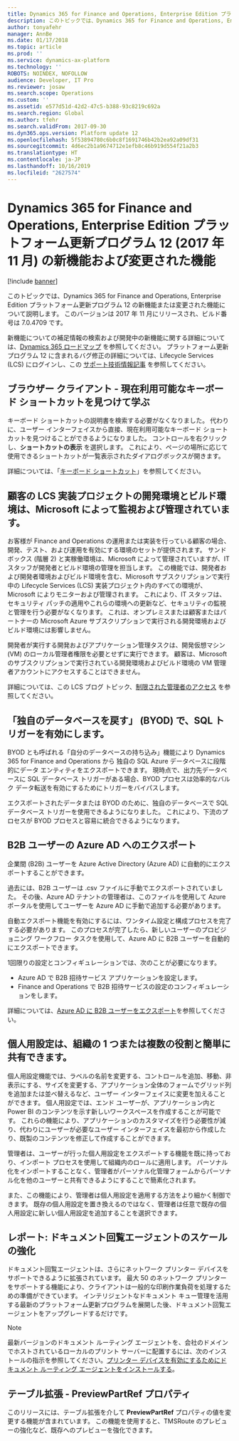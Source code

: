 ```yaml
---
title: Dynamics 365 for Finance and Operations, Enterprise Edition プラットフォーム更新プログラム 12 (2017 年 11 月) の新機能および変更された機能
description: このトピックでは、Dynamics 365 for Finance and Operations, Enterprise Edition プラットフォーム更新プログラム 12 の新機能または変更された機能について説明します。 このバージョンは 2017 年 11 月にリリースされました。
author: tonyafehr
manager: AnnBe
ms.date: 01/17/2018
ms.topic: article
ms.prod: ''
ms.service: dynamics-ax-platform
ms.technology: ''
ROBOTS: NOINDEX, NOFOLLOW
audience: Developer, IT Pro
ms.reviewer: josaw
ms.search.scope: Operations
ms.custom: ''
ms.assetid: e577d51d-42d2-47c5-b388-93c8219c692a
ms.search.region: Global
ms.author: tfehr
ms.search.validFrom: 2017-09-30
ms.dyn365.ops.version: Platform update 12
ms.openlocfilehash: 5f53894780c6b0c8f1691746b42b2ea92a09df31
ms.sourcegitcommit: 4d6ec2b1a9674712e1efb8c46b919d554f21a2b3
ms.translationtype: HT
ms.contentlocale: ja-JP
ms.lasthandoff: 10/16/2019
ms.locfileid: "2627574"
---
```

# <a name="whats-new-or-changed-in-dynamics-365-for-finance-and-operations-enterprise-edition-platform-update-12-november-2017"></a>Dynamics 365 for Finance and Operations, Enterprise Edition プラットフォーム更新プログラム 12 (2017 年 11 月) の新機能および変更された機能

[!include [banner](../includes/banner.md)]

このトピックでは、Dynamics 365 for Finance and Operations, Enterprise Edition プラットフォーム更新プログラム 12 の新機能または変更された機能について説明します。 このバージョンは 2017 年 11 月にリリースされ、ビルド番号は 7.0.4709 です。

新機能についての補足情報の検索および開発中の新機能に関する詳細については、[Dynamics 365 ロードマップ](https://roadmap.dynamics.com/) を参照してください。 プラットフォーム更新プログラム 12 に含まれるバグ修正の詳細については、Lifecycle Services (LCS) にログインし、この [サポート技術情報記事](https://go.microsoft.com/fwlink/?linkid=863949) を参照してください。

## <a name="browser-client--discover-and-learn-currently-available-keyboard-shortcuts"></a>ブラウザー クライアント - 現在利用可能なキーボード ショートカットを見つけて学ぶ

キーボード ショートカットの説明書を検索する必要がなくなりました。 代わりに、ユーザー インターフェイスから直接、現在利用可能なキーボード ショートカットを見つけることができるようになりました。 コントロールを右クリックし、**ショートカットの表示** を選択します。 これにより、ページの場所に応じて使用できるショートカットが一覧表示されたダイアログボックスが開きます。 

詳細については、「[キーボード ショートカット](shortcut-keys.md)」を参照してください。

## <a name="development-and-build-environments-in-a-customer-lcs-implementation-project-are-monitored-and-managed-by-microsoft"></a>顧客の LCS 実装プロジェクトの開発環境とビルド環境は、Microsoft によって監視および管理されています。

お客様が Finance and Operations の運用または実装を行っている顧客の場合、開発、テスト、および運用を有効にする環境のセットが提供されます。 サンドボックス (階層 2) と実稼働環境は、Microsoft によって管理されていますが、IT スタッフが開発者とビルド環境の管理を担当します。 この機能では、開発者および開発者環境およびビルド環境を含む、Microsoft サブスクリプションで実行中の Lifecycle Services (LCS) 実装プロジェクト内のすべての環境が、Microsoft によりモニターおよび管理されます。 これにより、IT スタッフは、セキュリティ パッチの適用やこれらの環境への更新など、セキュリティの監視と管理を行う必要がなくなります。 これは、オンプレミスまたは顧客またはパートナーの Microsoft Azure サブスクリプションで実行される開発環境およびビルド環境には影響しません。

開発者が実行する開発およびアプリケーション管理タスクは、開発仮想マシン (VM) のローカル管理者権限を必要とせずに実行できます。 顧客は、Microsoft のサブスクリプションで実行されている開発環境およびビルド環境の VM 管理者アカウントにアクセスすることはできません。

詳細については、この LCS ブログ トピック、[制限された管理者のアクセス](https://blogs.msdn.microsoft.com/lcs/2017/10/31/restricted-admin-access-with-platform-12-updates/) を参照してください。

## <a name="enabling-sql-triggers-in-bring-your-own-database-byod"></a>「独自のデータベースを戻す」 (BYOD) で、SQL トリガーを有効にします。

BYOD とも呼ばれる「自分のデータベースの持ち込み」機能により Dynamics 365 for Finance and Operations から 独自の SQL Azure データベースに段階的にデータ エンティティをエクスポートできます。 現時点で、出力先データベースに SQL データベース トリガーがある場合、BYOD プロセスは効率的なバルク データ転送を有効にするためにトリガーをバイパスします。

エクスポートされたデータまたは BYOD のために、独自のデータベースで SQL データベース トリガーを使用できるようになりました。 これにより、下流のプロセスが BYOD プロセスと容易に統合できるようになります。

## <a name="export-b2b-users-to-azure-ad"></a>B2B ユーザーの Azure AD へのエクスポート

企業間 (B2B) ユーザーを Azure Active Directory (Azure AD) に自動的にエクスポートすることができます。

過去には、B2B ユーザーは .csv ファイルに手動でエクスポートされていました。 その後、Azure AD テナントの管理者は、このファイルを使用して Azure ポータルを使用してユーザーを Azure AD に手動で追加する必要があります。

自動エクスポート機能を有効にするには、ワンタイム設定と構成プロセスを完了する必要があります。 このプロセスが完了したら、新しいユーザーのプロビジョニング ワークフロー タスクを使用して、Azure AD に B2B ユーザーを自動的にエクスポートできます。

1回限りの設定とコンフィギュレーションでは、次のことが必要になります。

- Azure AD で B2B 招待サービス アプリケーションを設定します。
- Finance and Operations で B2B 招待サービスの設定のコンフィギュレーションをします。

詳細については、[Azure AD に B2B ユーザーをエクスポート](../../dev-itpro/sysadmin/implement-b2b.md)を参照してください。

## <a name="personalizations-can-easily-be-shared-with-one-or-more-roles-in-your-organization"></a>個人用設定は、組織の 1 つまたは複数の役割と簡単に共有できます。

個人用設定機能では、ラベルの名前を変更する、コントロールを追加、移動、非表示にする、サイズを変更する、アプリケーション全体のフォームでグリッド列を追加または並べ替えるなど、ユーザー インターフェイスに変更を加えることができます。 個人用設定では、エンド ユーザーが、アプリケーション内と Power BI のコンテンツを示す新しいワークスペースを作成することが可能です。 これらの機能により、アプリケーションのカスタマイズを行う必要性が減り、代わりにユーザーが必要なユーザー インターフェイスを最初から作成したり、既製のコンテンツを修正して作成することができます。

管理者は、ユーザーが行った個人用設定をエクスポートする機能を既に持っており、インポート プロセスを使用して組織内のロールに適用します。 パーソナル化をインポートすることなく、管理者がパーソナル化管理フォームからパーソナル化を他のユーザーと共有できるようにすることで簡素化されます。

また、この機能により、管理者は個人用設定を適用する方法をより細かく制御できます。 既存の個人用設定を置き換えるのではなく、管理者は任意で既存の個人用設定に新しい個人用設定を追加することを選択できます。

## <a name="reporting-document-routing-agent-scale-improvements"></a>レポート: ドキュメント回覧エージェントのスケールの強化

ドキュメント回覧エージェントは、さらにネットワーク プリンター デバイスをサポートできるように拡張されています。 最大 50 のネットワーク プリンターをサポートする機能により、クライアントは一般的な印刷作業負荷を処理するための準備ができています。 インテリジェントなドキュメント キュー管理を活用する最新のプラットフォーム更新プログラムを展開した後、ドキュメント回覧エージェントをアップグレードするだけです。

> [!NOTE]
> 最新バージョンのドキュメント ルーティング エージェントを、会社のドメインでホストされているローカルのプリント サーバーに配置するには、次のインストールの指示を参照してください。[プリンター デバイスを有効にするためにドキュメント ルーティング エージェントをインストールする](../../dev-itpro/analytics/install-document-routing-agent.md)。

## <a name="table-extension--previewpartref-property"></a>テーブル拡張 - PreviewPartRef プロパティ

このリリースには、テーブル拡張を介して **PreviewPartRef** プロパティの値を変更する機能が含まれています。 この機能を使用すると、TMSRoute のプレビューの強化など、既存へのプレビューを強化できます。
